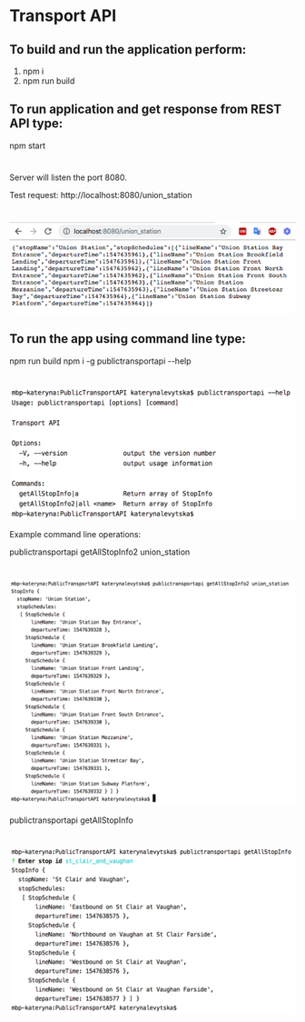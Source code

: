 # Transport API

## To build and run the application perform:

1. npm i
2. npm run build

## To run application and get response from REST API type:

npm start

#

Server will listen the port 8080.

Test request: http://localhost:8080/union_station
#
![alt text](https://github.com/katerinalev1992/PublicTransportAPI/blob/master/screenshots/REST_API_response.png)


## To run the app using command line type:

npm run build
npm i -g
publictransportapi --help 
#

![alt text](https://github.com/katerinalev1992/PublicTransportAPI/blob/master/screenshots/CLI_help.png)


Example command line operations:

publictransportapi getAllStopInfo2 union_station
#
![alt text](https://github.com/katerinalev1992/PublicTransportAPI/blob/master/screenshots/getallStopInfo2.png)

publictransportapi getAllStopInfo
#
![alt text](https://github.com/katerinalev1992/PublicTransportAPI/blob/master/screenshots/getAllStopInfo.png)
